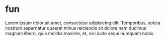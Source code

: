 # fun
Lorem ipsum dolor sit amet, consectetur adipisicing elit. Temporibus, soluta nostrum aspernatur quaerat minus reiciendis sit dolore nam ducimus magnam libero, quia mollitia maxime, et, nisi iusto sequi numquam nobis.
